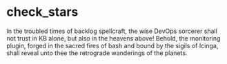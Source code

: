 # check_stars
In the troubled times of backlog spellcraft, the wise DevOps sorcerer shall not trust in KB alone, but also in the heavens above! Behold, the monitoring plugin, forged in the sacred fires of bash and bound by the sigils of Icinga, shall reveal unto thee the retrograde wanderings of the planets.
